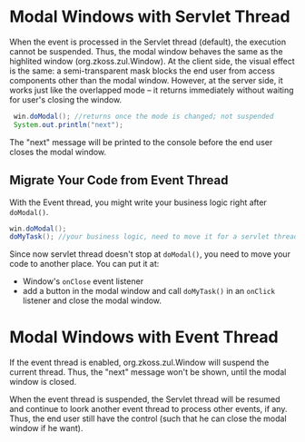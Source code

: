 # Modal Windows with Servlet Thread

When the event is processed in the Servlet thread (default), the
execution cannot be suspended. Thus, the modal window behaves the same
as the highlited window
(<javadoc method="doHighlighted()">org.zkoss.zul.Window</javadoc>). At
the client side, the visual effect is the same: a semi-transparent mask
blocks the end user from access components other than the modal window.
However, at the server side, it works just like the overlapped mode – it
returns immediately without waiting for user's closing the window.

``` java
 win.doModal(); //returns once the mode is changed; not suspended
 System.out.println("next");
```

The "next" message will be printed to the console before the end user
closes the modal window.

## Migrate Your Code from Event Thread

With the Event thread, you might write your business logic right after
`doModal()`.

``` java
win.doModal(); 
doMyTask(); //your business logic, need to move it for a servlet thread
```

Since now servlet thread doesn't stop at `doModal()`, you need to move
your code to another place. You can put it at:

- Window's `onClose` event listener
- add a button in the modal window and call `doMyTask()` in an `onClick`
  listener and close the modal window.

# Modal Windows with Event Thread

If the event thread is enabled,
<javadoc method="doModal()">org.zkoss.zul.Window</javadoc> will suspend
the current thread. Thus, the "next" message won't be shown, until the
modal window is closed.

When the event thread is suspended, the Servlet thread will be resumed
and continue to loork another event thread to process other events, if
any. Thus, the end user still have the control (such that he can close
the modal window if he want).
